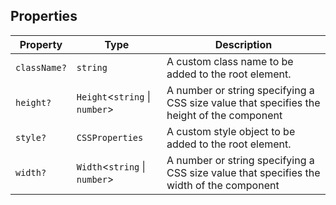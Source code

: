 ## Properties

| Property                            | Type                             | Description                                                                               |
| ----------------------------------- | -------------------------------- | ----------------------------------------------------------------------------------------- |
| <a id="classname"></a> `className?` | `string`                         | A custom class name to be added to the root element.                                      |
| <a id="height"></a> `height?`       | `Height`\<`string` \| `number`\> | A number or string specifying a CSS size value that specifies the height of the component |
| <a id="style"></a> `style?`         | `CSSProperties`                  | A custom style object to be added to the root element.                                    |
| <a id="width"></a> `width?`         | `Width`\<`string` \| `number`\>  | A number or string specifying a CSS size value that specifies the width of the component  |

